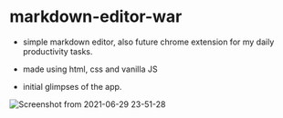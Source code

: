 # markdown-editor-war
- simple markdown editor, also future chrome extension for my daily productivity tasks.
- made using html, css and vanilla JS

- initial glimpses of the app.

![Screenshot from 2021-06-29 23-51-28](https://user-images.githubusercontent.com/52878118/123848173-05478780-d935-11eb-8793-ac5daf97e461.png)
